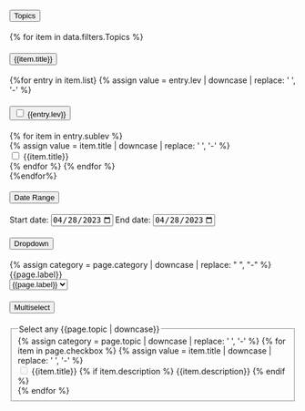 <div class="usa-accordion accordion">
  <h4 class="usa-accordion__heading">
    <button
      class="usa-accordion__button"
      aria-expanded="true"
      aria-controls="a1"
    >
      Topics
    </button>
  </h4>
  <div id="a1" class="usa-accordion__content usa-prose">
    <div class="usa-accordion accordion">
        {% for item in data.filters.Topics %}
            <h4 class="usa-accordion__heading">
                <button            
                class="usa-accordion__button"
                aria-expanded="false"
                aria-controls="b{{forloop.index}}">
                    {{item.title}}
                </button>
            </h4>
            <div id="b{{forloop.index}}" class="usa-accordion__content usa-prose">
            {%for entry in item.list}
                {% assign value = entry.lev | downcase | replace: ' ', '-' %}
                <h4 class="usa-accordion__heading">
                  <button            
                  class="usa-accordion__button"
                  aria-expanded="false"
                  aria-controls="c{{forloop.index}}">
                    <div class="usa-checkbox">
                        <input class="usa-checkbox__input"
                        id="check-{{value}}"
                        type="checkbox"
                        name="{{category}}"
                        value="{{value}}"
                        />
                        <label class="usa-checkbox__label" for="check-{{value}}">
                            {{entry.lev}}
                        </label>
                    </div>
                  </button>
                </h4>
                {% for item in entry.sublev %}
                  <div id="c{{forloop.index}}" class="usa-accordion__content usa-prose">
                    {% assign value = item.title | downcase | replace: ' ', '-' %}
                    <div class="usa-checkbox">
                        <input class="usa-checkbox__input"
                        id="check-{{value}}"
                        type="checkbox"
                        name="{{category}}"
                        value="{{value}}"
                        />
                        <label class="usa-checkbox__label" for="check-{{value}}">
                            {{item.title}}
                        </label>
                    </div>
                  </div>
                {% endfor %}
              {% endfor %}
            </div>
        {%endfor%}
    </div>
  </div>
  <h4 class="usa-accordion__heading">
    <button
      class="usa-accordion__button"
      aria-expanded="false"
      aria-controls="a2"
    >
      Date Range
    </button>
  </h4>
  <div id="a2" class="usa-accordion__content usa-prose">
    <label for="start">Start date:</label>
    <input type="date" id="start" name="date-start"
          value="2023-04-28"
          min="1960-04-28" max="2023-04-28">
    </input>
    <label for="start">End date:</label>
    <input type="date" id="end" name="date-end"
          value="2023-04-28"
          min="1960-04-28" max="2023-04-28">
    </input>
  </div>
  <h4 class="usa-accordion__heading">
    <button
      class="usa-accordion__button"
      aria-expanded="false"
      aria-controls="a3"
    >
      Dropdown
    </button>
  </h4>
  <div id="a3" class="usa-accordion__content usa-prose">
    {% assign category = page.category | downcase | replace: " ", "-" %}
    <label class="usa-label" for="{{category}}">{{page.label}}</label>
    <div class="usa-combo-box">
    <select class="usa-select" name="{{category}}" id="{{category}}">
        <option value>{{page.label}}</option>
        {% for item in page.list %}
        {% assign value = item.value %}
        <option value="{{value | downcase}}">{{value}}</option>
        {% endfor %}
    </select>
    </div>
  </div>
  <h4 class="usa-accordion__heading">
    <button
      class="usa-accordion__button"
      aria-expanded="false"
      aria-controls="a4"
    >
      Multiselect
    </button>
  </h4>
  <div id="a4" class="usa-accordion__content usa-prose">
    <form class="usa-form">
        <fieldset class="usa-fieldset">
        <legend class="usa-legend">Select any {{page.topic | downcase}}</legend>
        {% assign category = page.topic | downcase | replace: ' ', '-' %}
        {% for item in page.checkbox %}
        {% assign value = item.title | downcase | replace: ' ', '-' %}
        <div class="usa-checkbox">
            <input
                {% if item.description %}
                class="usa-checkbox__input usa-checkbox__input--tile"
            {% else %}
                class="usa-checkbox__input"
            {% endif %}
            id="check-{{value}}"
            type="checkbox"
            name="{{category}}"
            value="{{value}}"
            {% if item.disabled %}
                disabled="disabled"
            {% endif %}
            />
            <label class="usa-checkbox__label" for="check-{{value}}">
                {{item.title}}
                {% if item.description %}
                    <span class="usa-checkbox__label-description">
                        {{item.description}}
                    </span>
                {% endif %}
            </label>
        </div>
        {% endfor %}
        </fieldset>
    </form>
  </div>
</div>

